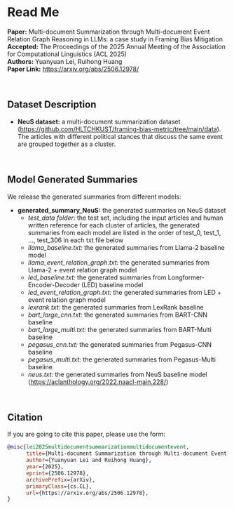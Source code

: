 # Read Me


**Paper:** Multi-document Summarization through Multi-document Event Relation Graph Reasoning in LLMs: a case study in Framing Bias Mitigation<br/>
**Accepted:** The Proceedings of the 2025 Annual Meeting of the Association for Computational Linguistics (ACL 2025)<br/>
**Authors:** Yuanyuan Lei, Ruihong Huang<br/>
**Paper Link:** https://arxiv.org/abs/2506.12978/

<br/>

## Dataset Description

* **NeuS dataset:** a multi-document summarization dataset (https://github.com/HLTCHKUST/framing-bias-metric/tree/main/data). The articles with different political stances that discuss the same event are grouped together as a cluster.


<br/>

## Model Generated Summaries

We release the generated summaries from different models:

* **generated_summary_NeuS:** the generated summaries on NeuS dataset
  * _test_data folder:_ the test set, including the input articles and human written reference for each cluster of articles, the generated summaries from each model are listed in the order of test_0, test_1, ..., test_306 in each txt file below
  * _llama_baseline.txt:_ the generated summaries from Llama-2 baseline model
  * _llama_event_relation_graph.txt:_ the generated summaries from Llama-2 + event relation graph model
  * _led_baseline.txt:_ the generated summaries from Longformer-Encoder-Decoder (LED) baseline model
  * _led_event_relation_graph.txt:_ the generated summaries from LED + event relation graph model
  * _lexrank.txt:_ the generated summaries from LexRank baseline
  * _bart_large_cnn.txt:_ the generated summaries from BART-CNN baseline
  * _bart_large_multi.txt:_ the generated summaries from BART-Multi baseline
  * _pegasus_cnn.txt:_ the generated summaries from Pegasus-CNN baseline
  * _pegasus_multi.txt:_ the generated summaries from Pegasus-Multi baseline
  * _neus.txt:_ the generated summaries from NeuS baseline model (https://aclanthology.org/2022.naacl-main.228/)



<br/>


## Citation

If you are going to cite this paper, please use the form:


```bibtex
@misc{lei2025multidocumentsummarizationmultidocumentevent,
      title={Multi-document Summarization through Multi-document Event Relation Graph Reasoning in LLMs: a case study in Framing Bias Mitigation}, 
      author={Yuanyuan Lei and Ruihong Huang},
      year={2025},
      eprint={2506.12978},
      archivePrefix={arXiv},
      primaryClass={cs.CL},
      url={https://arxiv.org/abs/2506.12978}, 
}
```











